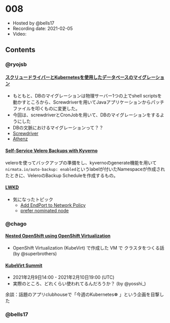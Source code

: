 # 008

- Hosted by @bells17
- Recording date: 2021-02-05
- Video: 

## Contents

### @ryojsb
#### [スクリュードライバーとKubernetesを使用したデータベースのマイグレーション](https://www.verizonmedia.com/technology/blog/database-migrations-using-screwdriver-kubernetes)
- もともと、DBのマイグレーションは物理サーバー1つの上でshell scriptsを動かすところから、Screwdriverを用いてJavaアプリケーションからパッチファイルを叩くものに変更した。
- 今回は、screwdriverとCronJobを用いて、DBのマイグレーションをするようにした 
- DBの文脈におけるマイグレーションって？？
- [Screwdriver](https://screwdriver.cd/)
- [Athenz](https://www.athenz.io/)

#### [Self-Service Velero Backups with Kyverno](https://nirmata.com/2021/01/24/self-service-velero-backups-with-kyverno/)
veleroを使ってバックアップの準備をし、kyvernoのgenerate機能を用いて`nirmata.io/auto-backup: enabled`というlabelが付いたNamespaceが作成されたときに、VeleroのBackup Scheduleを作成するもの。

#### [LWKD](http://lwkd.info/2021/20210202)
- 気になったトピック
  - [Add EndPort to Network Policy](https://github.com/kubernetes/kubernetes/pull/97058)
  - [prefer nominated node](https://github.com/kubernetes/kubernetes/pull/93179)  

### @chago

#### [Nested OpenShift using OpenShift Virtualization](https://www.openshift.com/blog/nested-openshift-using-openshift-virtualization)
- OpenShift Virtualization (KubeVirt) で作成した VM で クラスタをつくる話 (by @superbrothers)
#### [KubeVirt Summit](https://community.cncf.io/events/details/cncf-kubevirt-community-presents-kubevirt-summit/#/)
- 2021年2月9日14:00 - 2021年2月10日19:00 (UTC)
- 実際のところ、どれくらい使われてるんだろうか？ (by @yosshi_)

余談：話題のアプリclubhouseで「今週のKubernetes☸ 」という企画を目撃した

### @bells17
